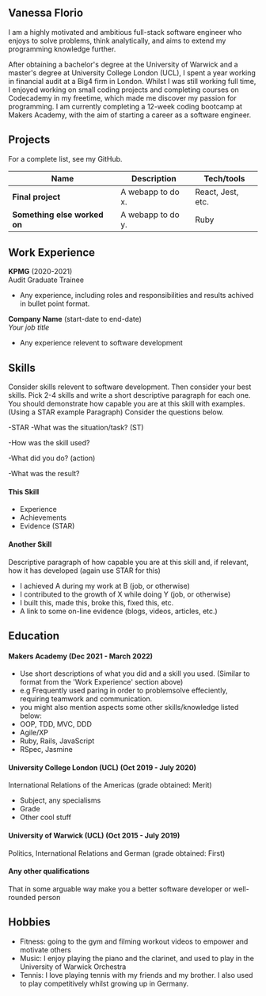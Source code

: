 ## Vanessa Florio

I am a highly motivated and ambitious full-stack software engineer who enjoys to solve problems, think analytically, and aims to extend my programming knowledge further.

After obtaining a bachelor's degree at the University of Warwick and a master's degree at University College London (UCL), I spent a year working in financial audit at a Big4 firm in London. Whilst I was still working full time, I enjoyed working on small coding projects and completing courses on Codecademy in my freetime, which made me discover my passion for programming. I am currently completing a 12-week coding bootcamp at Makers Academy, with the aim of starting a career as a software engineer. 

## Projects

For a complete list, see my GitHub.

| Name                         | Description       | Tech/tools        |
| ---------------------------- | ----------------- | ----------------- |
| **Final project**            | A webapp to do x. | React, Jest, etc. |
| **Something else worked on** | A webapp to do y. | Ruby              |

## Work Experience

**KPMG** (2020-2021)  
Audit Graduate Trainee

- Any experience, including roles and responsibilities and results achived in bullet point format.

**Company Name** (start-date to end-date)  
_Your job title_

- Any experience relevent to software development

## Skills

Consider skills relevent to software development. Then consider your best skills. Pick 2-4 skills and write a short descriptive paragraph for each one. You should demonstrate how capable you are at this skill with examples.
(Using a STAR example Paragraph) Consider the questions below.

-STAR
-What was the situation/task? (ST)

-How was the skill used?

-What did you do? (action)

-What was the result?


#### This Skill

- Experience
- Achievements
- Evidence (STAR)

#### Another Skill

Descriptive paragraph of how capable you are at this skill and, if relevant, how it has developed (again use STAR for this)

- I achieved A during my work at B (job, or otherwise)
- I contributed to the growth of X while doing Y (job, or otherwise)
- I built this, made this, broke this, fixed this, etc.
- A link to some on-line evidence (blogs, videos, articles, etc.)

## Education

#### Makers Academy (Dec 2021 - March 2022)
- Use short descriptions of what you did and a skill you used. (Similar to format from the 'Work Experience' section above)
- e.g Frequently used paring in order to problemsolve effeciently, requiring teamwork and communication.
- you might also mention aspects some other skills/knowledge listed below: 
- OOP, TDD, MVC, DDD
- Agile/XP
- Ruby, Rails, JavaScript
- RSpec, Jasmine



#### University College London (UCL) (Oct 2019 - July 2020)

International Relations of the Americas (grade obtained: Merit)
- Subject, any specialisms
- Grade
- Other cool stuff

#### University of Warwick (UCL) (Oct 2015 - July 2019)

Politics, International Relations and German (grade obtained: First)

#### Any other qualifications

That in some arguable way make you a better software developer or well-rounded person

## Hobbies

- Fitness: going to the gym and filming workout videos to empower and motivate others
- Music: I enjoy playing the piano and the clarinet, and used to play in the University of Warwick Orchestra
- Tennis: I love playing tennis with my friends and my brother. I also used to play competitively whilst growing up in Germany.
